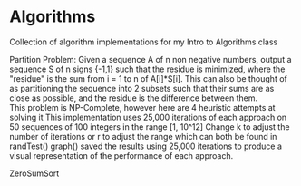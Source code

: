 # Algorithms
Collection of algorithm implementations for my Intro to Algorithms class

Partition Problem:
Given a sequence A of n non negative numbers, output a sequence S of n signs {-1,1} such that the residue is minimized, where the "residue" is the sum from i = 1 to n of A[i]*S[i].  This can also be thought of as partitioning the sequence into 2 subsets such that their sums are as close as possible, and the residue is the difference between them.  
This problem is NP-Complete, however here are 4 heuristic attempts at solving it
This implementation uses 25,000 iterations of each approach on 50 sequences of 100 integers in the range [1, 10^12]
Change k to adjust the number of iterations or r to adjust the range which can both be found in randTest()
graph() saved the results using 25,000 iterations to produce a visual representation of the performance of each approach.

ZeroSumSort
